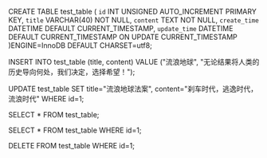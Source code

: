 CREATE TABLE test_table (
    `id` INT UNSIGNED AUTO_INCREMENT PRIMARY KEY,
    `title` VARCHAR(40) NOT NULL,
    `content` TEXT NOT NULL,
    `create_time` DATETIME DEFAULT CURRENT_TIMESTAMP,
    `update_time` DATETIME DEFAULT CURRENT_TIMESTAMP ON UPDATE CURRENT_TIMESTAMP
)ENGINE=InnoDB DEFAULT CHARSET=utf8;

INSERT INTO test_table (title, content) VALUE ("流浪地球", "无论结果将人类的历史导向何处，我们决定，选择希望！");

UPDATE test_table SET title="流浪地球法案", content="刹车时代，逃逸时代，流浪时代" WHERE id=1;

SELECT * FROM test_table;

SELECT * FROM test_table WHERE id=1;

DELETE FROM test_table WHERE id=1;
